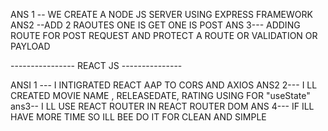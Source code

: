   ANS 1 -- WE CREATE A NODE JS SERVER USING EXPRESS FRAMEWORK 
  ANS2 --ADD 2 RAOUTES ONE IS GET ONE IS POST 
  ANS 3--- ADDING ROUTE FOR POST REQUEST AND PROTECT A ROUTE OR VALIDATION OR PAYLOAD 
  

  ---------------- REACT JS ---------------

  ANSI 1 --- I INTIGRATED REACT AAP TO CORS AND AXIOS
  ANS2 2--- I LL CREATED MOVIE NAME , RELEASEDATE, RATING USING FOR "useState"
  ans3-- I LL USE REACT ROUTER IN REACT ROUTER DOM 
  ANS 4--- IF ILL HAVE MORE TIME SO ILL BEE DO IT FOR CLEAN AND SIMPLE 